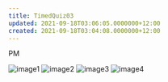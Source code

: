 ```yaml
---
title: TimedQuiz03
updated: 2021-09-18T03:06:05.0000000+12:00
created: 2021-09-18T03:04:08.0000000+12:00
---
```


PM

![image1](../../../../resources/be9ca5b9a413466cbc344d5d0fe4d813.png)
![image2](../../../../resources/d7f791fcfd99404c9d16e8db27a8e36c.png)
![image3](../../../../resources/f298f663490f4fe182916607c89dd381.png)
![image4](../../../../resources/7400011de6044211a09ebacaad49d09c.png)
